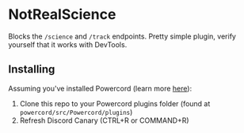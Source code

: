 # NotRealScience
Blocks the `/science` and `/track` endpoints. Pretty simple plugin, verify yourself that it works with DevTools.

## Installing
Assuming you've installed Powercord (learn more [here](https://powercord.dev)):
1. Clone this repo to your Powercord plugins folder (found at `powercord/src/Powercord/plugins`)
2. Refresh Discord Canary (CTRL+R or COMMAND+R)
